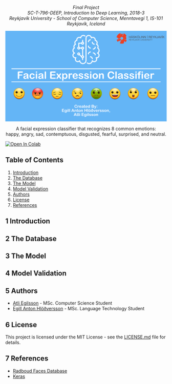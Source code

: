 <p align="center"><i>
  Final Project <br/>
  SC-T-796-DEEP, Introduction to Deep Learning, 2018-3 <br/>
  Reykjavík University - School of Computer Science, Menntavegi 1, IS-101 Reykjavík, Iceland
</i></p>

<img src="images/header.png" alt="Reykjavik University Logo" align="middle"/>

<p align="center">
A facial expression classifier that recognizes 8 common emotions:<br/> happy, angry, sad, contemptuous, disgusted, fearful, surprised, and neutral.
</p>

[![Open In Colab](https://colab.research.google.com/assets/colab-badge.svg)](#)


## Table of Contents
1. [Introduction](#1-introduction)
2. [The Database](#2-the-database)
3. [The Model](#3-the-model)
4. [Model Validation](#4-model-validation)
6. [Authors](#5-authors)
8. [License](#6-license)
7. [References](#7-references)


## 1 Introduction

## 2 The Database

## 3 The Model

## 4 Model Validation

## 5 Authors
* [Atli Egilsson](https://github.com/atliegils) - MSc. Computer Science Student
* [Egill Anton Hlöðversson](https://github.com/egillanton) - MSc. Language Technology Student

## 6 License
This project is licensed under the MIT License - see the [LICENSE.md](LICENSE.md) file for details.

## 7 References
* [Radboud Faces Database](http://www.socsci.ru.nl:8180/RaFD2/RaFD?p=main)
* [Keras](https://keras.io)
